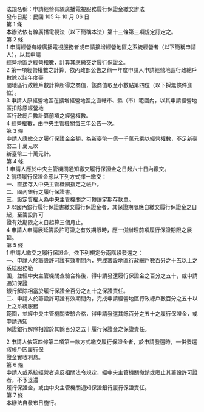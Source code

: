 法規名稱：申請經營有線廣播電視服務履行保證金繳交辦法  
發布日期：民國 105 年 10 月 06 日  
第 1 條  
本辦法依有線廣播電視法（以下簡稱本法）第十三條第三項規定訂定之。  
第 2 條  
1 申請經營有線廣播電視服務者或申請擴增經營地區之系統經營者（以下簡稱申請人），以其申請  
經營地區之經營權數，計算其應繳交之履行保證金。  
2 第一項經營權數之計算，依內政部公告之前一年度申請人申請經營地區行政總戶數除以該年度臺  
閩地區行政總戶數計算所得之商值，該商值取至小數點第四位（以下採無條件進位）。  
3 申請人原經營地區在擴增經營地區之直轄市、縣（市）範圍內，以其申請經營地區扣除原經營地  
區行政總戶數計算前項之經營權數。  
4 經營權數，由中央主管機關每三年公告一次。  
第 3 條  
申請人應繳交之履行保證金金額，為新臺幣一億一千萬元乘以經營權數，不足新臺幣二十萬元以  
新臺幣二十萬元計。  
第 4 條  
1 申請人應於中央主管機關通知繳交履行保證金之日起六十日內繳交。  
2 前項履行保證金應以下列方式擇一繳交：  
一、直接存入中央主管機關指定之帳戶。  
二、國內銀行之履行保證書。  
三、設定質權人為中央主管機關之可轉讓定期存款單。  
3 以國內銀行履行保證書繳交履行保證金者，其保證期限應自繳交履行保證金之日起，至籌設許可  
證有效期限之末日起算三個月止。  
4 申請人申請展延籌設許可證之有效期限時，應一併辦理前項履行保證期限之展延。  
第 5 條  
1 申請人繳交之履行保證金，依下列規定分兩階段發還之：  
一、申請人於籌設許可證有效期間內，完成籌設地區行政總戶數百分之十五以上之系統服務範  
圍，並經中央主管機關查驗合格後，得申請發還履行保證金之百分之五十，或申請通知保證  
銀行解除相當於履行保證金百分之五十之保證責任。  
二、申請人於籌設許可證有效期間內，完成申請經營地區行政總戶數百分之五十以上之系統服務  
範圍，並經中央主管機關查驗合格，得申請發還其餘百分之五十之履行保證金，或申請通知  
保證銀行解除相當於其餘百分之五十履行保證金之保證責任。  


2 申請人依第四條第二項第一款方式繳交履行保證金者，於申請發還時，一併發還該帳戶因履行保  
證金實收利息。  
第 6 條  
申請人或系統經營者違反相關法令規定，經中央主管機關撤銷或廢止其籌設許可證者，不予退還  
履行保證金，或由中央主管機關通知保證銀行履行保證責任。  
第 7 條  
本辦法自發布日施行。  


